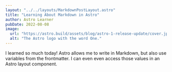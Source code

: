 ```yaml
---
layout: "../../layouts/MarkdownPostLayout.astro"
title: "Learning About Markdown in Astro"
author: Astro Learner
pubDate: 2022-08-08
image:
  url: "https://astro.build/assets/blog/astro-1-release-update/cover.jpeg"
  alt: "The Astro logo with the word One."
---
```


I learned so much today! Astro allows me to write in Markdown, but also use variables from the frontmatter. I can even even access those values in an Astro layout component.
